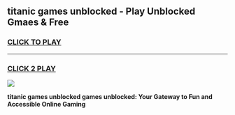 
## titanic games unblocked - Play Unblocked Gmaes & Free
<h3>
<a href="https://news.freeplayer.one?title=titanic_games_unblocked&ref=23F">CLICK TO PLAY</a></h3>
<hr>

<h3>
<a href="https://news.freeplayer.one?title=titanic_games_unblocked&ref=23F">CLICK 2 PLAY</a>
  
</h3>

<a href="https://news.freeplayer.one?title=titanic_games_unblocked&ref=23F/"><img src="https://clearcache.store/games.png"></a>


**titanic games unblocked games unblocked: Your Gateway to Fun and Accessible Online Gaming**
